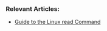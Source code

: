 ### Relevant Articles:

- [Guide to the Linux read Command](https://www.baeldung.com/linux/read-command)

